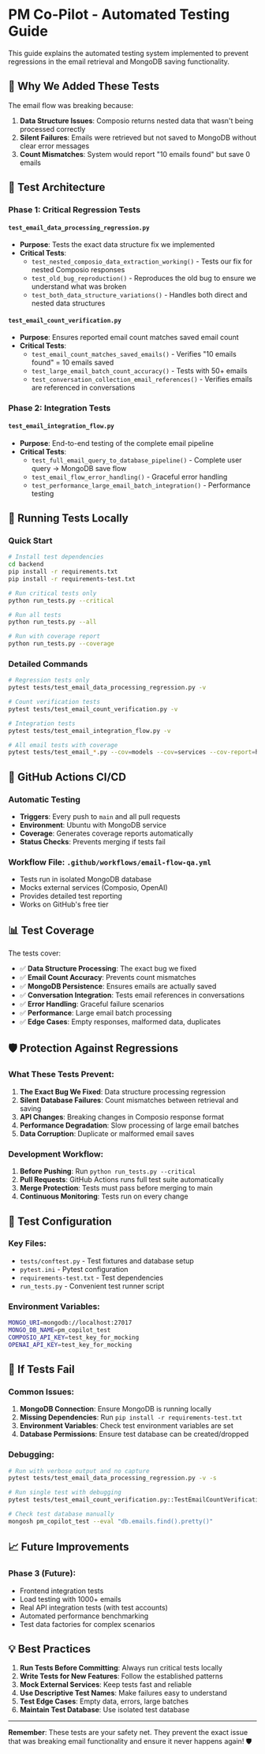 # PM Co-Pilot - Automated Testing Guide

This guide explains the automated testing system implemented to prevent regressions in the email retrieval and MongoDB saving functionality.

## 🎯 Why We Added These Tests

The email flow was breaking because:
1. **Data Structure Issues**: Composio returns nested data that wasn't being processed correctly
2. **Silent Failures**: Emails were retrieved but not saved to MongoDB without clear error messages
3. **Count Mismatches**: System would report "10 emails found" but save 0 emails

## 🧪 Test Architecture

### **Phase 1: Critical Regression Tests**

#### `test_email_data_processing_regression.py`
- **Purpose**: Tests the exact data structure fix we implemented
- **Critical Tests**:
  - `test_nested_composio_data_extraction_working()` - Tests our fix for nested Composio responses
  - `test_old_bug_reproduction()` - Reproduces the old bug to ensure we understand what was broken
  - `test_both_data_structure_variations()` - Handles both direct and nested data structures

#### `test_email_count_verification.py`
- **Purpose**: Ensures reported email count matches saved email count
- **Critical Tests**:
  - `test_email_count_matches_saved_emails()` - Verifies "10 emails found" = 10 emails saved
  - `test_large_email_batch_count_accuracy()` - Tests with 50+ emails
  - `test_conversation_collection_email_references()` - Verifies emails are referenced in conversations

### **Phase 2: Integration Tests**

#### `test_email_integration_flow.py`
- **Purpose**: End-to-end testing of the complete email pipeline
- **Critical Tests**:
  - `test_full_email_query_to_database_pipeline()` - Complete user query → MongoDB save flow
  - `test_email_flow_error_handling()` - Graceful error handling
  - `test_performance_large_email_batch_integration()` - Performance testing

## 🚀 Running Tests Locally

### Quick Start
```bash
# Install test dependencies
cd backend
pip install -r requirements.txt
pip install -r requirements-test.txt

# Run critical tests only
python run_tests.py --critical

# Run all tests
python run_tests.py --all

# Run with coverage report
python run_tests.py --coverage
```

### Detailed Commands
```bash
# Regression tests only
pytest tests/test_email_data_processing_regression.py -v

# Count verification tests
pytest tests/test_email_count_verification.py -v

# Integration tests
pytest tests/test_email_integration_flow.py -v

# All email tests with coverage
pytest tests/test_email_*.py --cov=models --cov=services --cov-report=html
```

## 🔄 GitHub Actions CI/CD

### Automatic Testing
- **Triggers**: Every push to `main` and all pull requests
- **Environment**: Ubuntu with MongoDB service
- **Coverage**: Generates coverage reports automatically
- **Status Checks**: Prevents merging if tests fail

### Workflow File: `.github/workflows/email-flow-qa.yml`
- Tests run in isolated MongoDB database
- Mocks external services (Composio, OpenAI)
- Provides detailed test reporting
- Works on GitHub's free tier

## 📊 Test Coverage

The tests cover:
- ✅ **Data Structure Processing**: The exact bug we fixed
- ✅ **Email Count Accuracy**: Prevents count mismatches
- ✅ **MongoDB Persistence**: Ensures emails are actually saved
- ✅ **Conversation Integration**: Tests email references in conversations
- ✅ **Error Handling**: Graceful failure scenarios
- ✅ **Performance**: Large email batch processing
- ✅ **Edge Cases**: Empty responses, malformed data, duplicates

## 🛡️ Protection Against Regressions

### What These Tests Prevent:
1. **The Exact Bug We Fixed**: Data structure processing regression
2. **Silent Database Failures**: Count mismatches between retrieval and saving
3. **API Changes**: Breaking changes in Composio response format
4. **Performance Degradation**: Slow processing of large email batches
5. **Data Corruption**: Duplicate or malformed email saves

### Development Workflow:
1. **Before Pushing**: Run `python run_tests.py --critical`
2. **Pull Requests**: GitHub Actions runs full test suite automatically
3. **Merge Protection**: Tests must pass before merging to main
4. **Continuous Monitoring**: Tests run on every change

## 🔧 Test Configuration

### Key Files:
- `tests/conftest.py` - Test fixtures and database setup
- `pytest.ini` - Pytest configuration
- `requirements-test.txt` - Test dependencies
- `run_tests.py` - Convenient test runner script

### Environment Variables:
```bash
MONGO_URI=mongodb://localhost:27017
MONGO_DB_NAME=pm_copilot_test
COMPOSIO_API_KEY=test_key_for_mocking
OPENAI_API_KEY=test_key_for_mocking
```

## 🚨 If Tests Fail

### Common Issues:
1. **MongoDB Connection**: Ensure MongoDB is running locally
2. **Missing Dependencies**: Run `pip install -r requirements-test.txt`
3. **Environment Variables**: Check test environment variables are set
4. **Database Permissions**: Ensure test database can be created/dropped

### Debugging:
```bash
# Run with verbose output and no capture
pytest tests/test_email_data_processing_regression.py -v -s

# Run single test with debugging
pytest tests/test_email_count_verification.py::TestEmailCountVerification::test_email_count_matches_saved_emails -v -s

# Check test database manually
mongosh pm_copilot_test --eval "db.emails.find().pretty()"
```

## 📈 Future Improvements

### Phase 3 (Future):
- Frontend integration tests
- Load testing with 1000+ emails  
- Real API integration tests (with test accounts)
- Automated performance benchmarking
- Test data factories for complex scenarios

## 💡 Best Practices

1. **Run Tests Before Committing**: Always run critical tests locally
2. **Write Tests for New Features**: Follow the established patterns
3. **Mock External Services**: Keep tests fast and reliable
4. **Use Descriptive Test Names**: Make failures easy to understand
5. **Test Edge Cases**: Empty data, errors, large batches
6. **Maintain Test Database**: Use isolated test database

---

**Remember**: These tests are your safety net. They prevent the exact issue that was breaking email functionality and ensure it never happens again! 🛡️